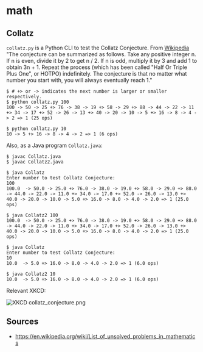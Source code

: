 # math

## Collatz

`collatz.py` is a Python CLI to test the Collatz Conjecture. From [Wikipedia](https://en.wikipedia.org/wiki/Collatz_conjecture)
"The conjecture can be summarized as follows. Take any positive integer n. If n is even, divide it by 2 to get n / 2. If n is odd, multiply it by 3 and add 1 to obtain 3n + 1. Repeat the process (which has been called "Half Or Triple Plus One", or HOTPO) indefinitely. The conjecture is that no matter what number you start with, you will always eventually reach 1."

```
$ # +> or -> indicates the next number is larger or smaller respectively.
$ python collatz.py 100
100 -> 50 -> 25 +> 76 -> 38 -> 19 +> 58 -> 29 +> 88 -> 44 -> 22 -> 11 +> 34 -> 17 +> 52 -> 26 -> 13 +> 40 -> 20 -> 10 -> 5 +> 16 -> 8 -> 4 -> 2 => 1 (25 ops)

$ python collatz.py 10
10 -> 5 +> 16 -> 8 -> 4 -> 2 => 1 (6 ops)
```

Also, as a Java program `Collatz.java`:

```
$ javac Collatz.java
$ javac Collatz2.java

$ java Collatz
Enter number to test Collatz Conjecture: 
100
100.0  -> 50.0 -> 25.0 +> 76.0 -> 38.0 -> 19.0 +> 58.0 -> 29.0 +> 88.0 -> 44.0 -> 22.0 -> 11.0 +> 34.0 -> 17.0 +> 52.0 -> 26.0 -> 13.0 +> 40.0 -> 20.0 -> 10.0 -> 5.0 +> 16.0 -> 8.0 -> 4.0 -> 2.0 => 1 (25.0 ops)

$ java Collatz2 100
100.0  -> 50.0 -> 25.0 +> 76.0 -> 38.0 -> 19.0 +> 58.0 -> 29.0 +> 88.0 -> 44.0 -> 22.0 -> 11.0 +> 34.0 -> 17.0 +> 52.0 -> 26.0 -> 13.0 +> 40.0 -> 20.0 -> 10.0 -> 5.0 +> 16.0 -> 8.0 -> 4.0 -> 2.0 => 1 (25.0 ops)

$ java Collatz
Enter number to test Collatz Conjecture: 
10
10.0  -> 5.0 +> 16.0 -> 8.0 -> 4.0 -> 2.0 => 1 (6.0 ops)

$ java Collatz2 10
10.0  -> 5.0 +> 16.0 -> 8.0 -> 4.0 -> 2.0 => 1 (6.0 ops)
```

Relevant XKCD:

![XKCD collatz_conjecture.png](http://imgs.xkcd.com/comics/collatz_conjecture.png)


## Sources

- https://en.wikipedia.org/wiki/List_of_unsolved_problems_in_mathematics

